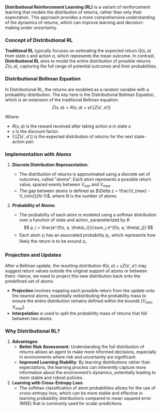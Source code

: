 **Distributional Reinforcement Learning (RL)** is a variant of reinforcement learning that models the distribution of returns, rather than only their expectation. This approach provides a more comprehensive understanding of the dynamics of returns, which can improve learning and decision-making under uncertainty. 
### Concept of Distributional RL
**Traditional RL** typically focuses on estimating the expected return $Q(s,a)$ from state $s$ and action $a$, which represents the mean outcome. In contrast, **Distributional RL** aims to model the entire distribution of possible returns $Z(s, a)$, capturing the full range of potential outcomes and their probabilities.
### Distributional Bellman Equation
In Distributional RL, the returns are modeled as a random variable with a probability distribution. The key here is the Distributional Bellman Equation, which is an extension of the traditional Bellman equation:
$$ Z(s, a) = R(s, a) + \gamma \mathbb{E}[Z(s', a')]$$

Where:
- $R(s, a)$ is the reward received after taking action $a$ in state $s$.
- $\gamma$ is the discount factor.
- $\mathbb{E}[Z(s', a')]$ is the expected distribution of returns for the next state-action pair.
### Implementation with Atoms
1. **Discrete Distribution Representation**:
   - The distribution of returns is approximated using a discrete set of outcomes, called "atoms". Each atom represents a possible return value, spaced evenly between $V_{min}$ and $V_{max}$.
   - The gap between atoms is defined as $\Delta z = \frac{V_{max} - V_{min}}{N-1}$, where $N$ is the number of atoms.

2. **Probability of Atoms**:
   - The probability of each atom is modeled using a softmax distribution over a function of state and action, parameterized by $\theta$: 
   $$ p_i = \frac{e^{f(s, a, \theta)_i}}{\sum_j e^{f(s, a, \theta)_j}} $$
   - Each atom $z_i$ has an associated probability $p_i$, which represents how likely the return is to be around $z_i$.
### Projection and Updates
After a Bellman update, the resulting distribution $R(s, a) + \gamma Z(s', a')$ may suggest return values outside the original support of atoms or between them. Hence, we need to project this new distribution back onto the predefined set of atoms:
- **Projection** involves mapping each possible return from the update onto the nearest atoms, essentially redistributing the probability mass to ensure the entire distribution remains defined within the bounds $[V_{min}, V_{max}]$.
- **Interpolation** is used to split the probability mass of returns that fall between two atoms.
### Why Distributional RL?
1. **Advantages**:
   - **Better Risk Assessment**: Understanding the full distribution of returns allows an agent to make more informed decisions, especially in environments where risk and uncertainty are significant.
   - **Improved Learning Stability**: By learning distributions rather than expectations, the learning process can inherently capture more information about the environment’s dynamics, potentially leading to more stable and robust policies.
2. **Learning with Cross-Entropy Loss**:
   - The softmax classification of atom probabilities allows for the use of cross-entropy loss, which can be more stable and effective in learning probability distributions compared to mean squared error (MSE) that is commonly used for scalar predictions.

